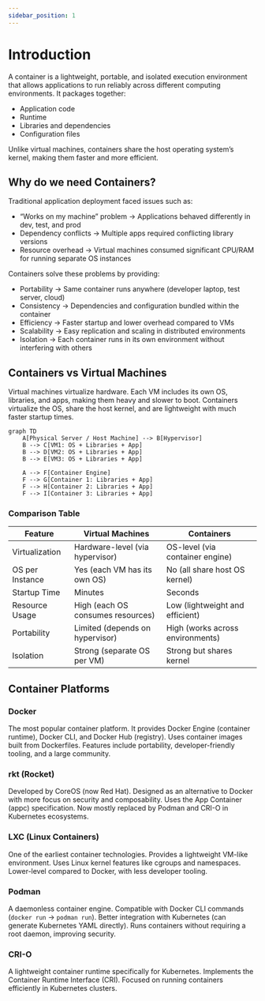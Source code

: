 ```yaml
---
sidebar_position: 1
---
```


# Introduction

A container is a lightweight, portable, and isolated execution environment that allows applications to run reliably across different computing environments.
It packages together:

- Application code
- Runtime
- Libraries and dependencies
- Configuration files

Unlike virtual machines, containers share the host operating system’s kernel, making them faster and more efficient.

## Why do we need Containers?

Traditional application deployment faced issues such as:

- “Works on my machine” problem → Applications behaved differently in dev, test, and prod
- Dependency conflicts → Multiple apps required conflicting library versions
- Resource overhead → Virtual machines consumed significant CPU/RAM for running separate OS instances

Containers solve these problems by providing:

- Portability → Same container runs anywhere (developer laptop, test server, cloud)
- Consistency → Dependencies and configuration bundled within the container
- Efficiency → Faster startup and lower overhead compared to VMs
- Scalability → Easy replication and scaling in distributed environments
- Isolation → Each container runs in its own environment without interfering with others

## Containers vs Virtual Machines

Virtual machines virtualize hardware. Each VM includes its own OS, libraries, and apps, making them heavy and slower to boot.
Containers virtualize the OS, share the host kernel, and are lightweight with much faster startup times.

<div style={{textAlign: 'center'}}>

```mermaid
graph TD
    A[Physical Server / Host Machine] --> B[Hypervisor]
    B --> C[VM1: OS + Libraries + App]
    B --> D[VM2: OS + Libraries + App]
    B --> E[VM3: OS + Libraries + App]

    A --> F[Container Engine]
    F --> G[Container 1: Libraries + App]
    F --> H[Container 2: Libraries + App]
    F --> I[Container 3: Libraries + App]

```

</div>

### Comparison Table

| Feature         | Virtual Machines                  | Containers                       |
| --------------- | --------------------------------- | -------------------------------- |
| Virtualization  | Hardware-level (via hypervisor)   | OS-level (via container engine)  |
| OS per Instance | Yes (each VM has its own OS)      | No (all share host OS kernel)    |
| Startup Time    | Minutes                           | Seconds                          |
| Resource Usage  | High (each OS consumes resources) | Low (lightweight and efficient)  |
| Portability     | Limited (depends on hypervisor)   | High (works across environments) |
| Isolation       | Strong (separate OS per VM)       | Strong but shares kernel         |

## Container Platforms

### Docker

The most popular container platform. It provides Docker Engine (container runtime), Docker CLI, and Docker Hub (registry).
Uses container images built from Dockerfiles.
Features include portability, developer-friendly tooling, and a large community.

### rkt (Rocket)

Developed by CoreOS (now Red Hat). Designed as an alternative to Docker with more focus on security and composability.
Uses the App Container (appc) specification.
Now mostly replaced by Podman and CRI-O in Kubernetes ecosystems.

### LXC (Linux Containers)

One of the earliest container technologies. Provides a lightweight VM-like environment.
Uses Linux kernel features like cgroups and namespaces.
Lower-level compared to Docker, with less developer tooling.

### Podman

A daemonless container engine. Compatible with Docker CLI commands (`docker run` → `podman run`).
Better integration with Kubernetes (can generate Kubernetes YAML directly).
Runs containers without requiring a root daemon, improving security.

### CRI-O

A lightweight container runtime specifically for Kubernetes.
Implements the Container Runtime Interface (CRI).
Focused on running containers efficiently in Kubernetes clusters.
